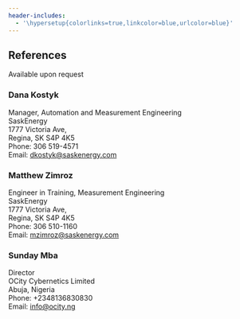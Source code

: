 ```yaml
---
header-includes:
  - '\hypersetup{colorlinks=true,linkcolor=blue,urlcolor=blue}'
---
```



## References
Available upon request

### Dana Kostyk  
Manager, Automation and Measurement Engineering  
SaskEnergy   
1777 Victoria Ave,   
Regina, SK S4P 4K5  
Phone: 306 519-4571  
Email: dkostyk@saskenergy.com  

### Matthew Zimroz  
Engineer in Training, Measurement Engineering  
SaskEnergy   
1777 Victoria Ave,   
Regina, SK S4P 4K5  
Phone: 306 510-1160  
Email: mzimroz@saskenergy.com  
 
### Sunday Mba  
Director   
OCity Cybernetics Limited   
Abuja, Nigeria   
Phone: +2348136830830   
Email: info@ocity.ng
